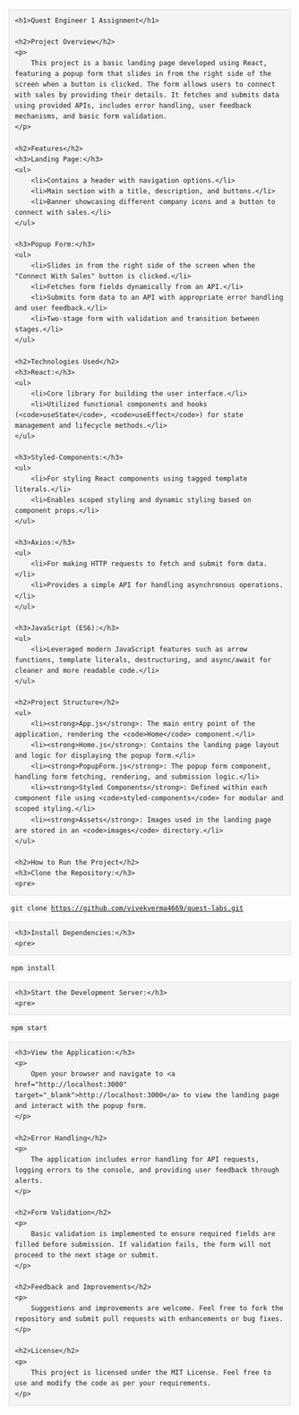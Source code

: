 <!DOCTYPE html>
<html lang="en">
<head>
    <meta charset="UTF-8">
    <meta name="viewport" content="width=device-width, initial-scale=1.0">
    <title>Quest Engineer 1 Assignment</title>
    <style>
        body {
            font-family: Arial, sans-serif;
            line-height: 1.6;
            margin: 20px;
        }
        h1, h2, h3 {
            color: #333;
        }
        pre {
            background: #f4f4f4;
            padding: 10px;
            border: 1px solid #ddd;
        }
        code {
            background: #f4f4f4;
            padding: 2px 4px;
            border-radius: 4px;
        }
    </style>
</head>
<body>

    <h1>Quest Engineer 1 Assignment</h1>

    <h2>Project Overview</h2>
    <p>
        This project is a basic landing page developed using React, featuring a popup form that slides in from the right side of the screen when a button is clicked. The form allows users to connect with sales by providing their details. It fetches and submits data using provided APIs, includes error handling, user feedback mechanisms, and basic form validation.
    </p>

    <h2>Features</h2>
    <h3>Landing Page:</h3>
    <ul>
        <li>Contains a header with navigation options.</li>
        <li>Main section with a title, description, and buttons.</li>
        <li>Banner showcasing different company icons and a button to connect with sales.</li>
    </ul>

    <h3>Popup Form:</h3>
    <ul>
        <li>Slides in from the right side of the screen when the "Connect With Sales" button is clicked.</li>
        <li>Fetches form fields dynamically from an API.</li>
        <li>Submits form data to an API with appropriate error handling and user feedback.</li>
        <li>Two-stage form with validation and transition between stages.</li>
    </ul>

    <h2>Technologies Used</h2>
    <h3>React:</h3>
    <ul>
        <li>Core library for building the user interface.</li>
        <li>Utilized functional components and hooks (<code>useState</code>, <code>useEffect</code>) for state management and lifecycle methods.</li>
    </ul>

    <h3>Styled-Components:</h3>
    <ul>
        <li>For styling React components using tagged template literals.</li>
        <li>Enables scoped styling and dynamic styling based on component props.</li>
    </ul>

    <h3>Axios:</h3>
    <ul>
        <li>For making HTTP requests to fetch and submit form data.</li>
        <li>Provides a simple API for handling asynchronous operations.</li>
    </ul>

    <h3>JavaScript (ES6):</h3>
    <ul>
        <li>Leveraged modern JavaScript features such as arrow functions, template literals, destructuring, and async/await for cleaner and more readable code.</li>
    </ul>

    <h2>Project Structure</h2>
    <ul>
        <li><strong>App.js</strong>: The main entry point of the application, rendering the <code>Home</code> component.</li>
        <li><strong>Home.js</strong>: Contains the landing page layout and logic for displaying the popup form.</li>
        <li><strong>PopupForm.js</strong>: The popup form component, handling form fetching, rendering, and submission logic.</li>
        <li><strong>Styled Components</strong>: Defined within each component file using <code>styled-components</code> for modular and scoped styling.</li>
        <li><strong>Assets</strong>: Images used in the landing page are stored in an <code>images</code> directory.</li>
    </ul>

    <h2>How to Run the Project</h2>
    <h3>Clone the Repository:</h3>
    <pre>
<code>git clone https://github.com/vivekverma4669/quest-labs.git</code>
    </pre>
    
    <h3>Install Dependencies:</h3>
    <pre>
<code>npm install</code>
    </pre>
    
    <h3>Start the Development Server:</h3>
    <pre>
<code>npm start</code>
    </pre>
    
    <h3>View the Application:</h3>
    <p>
        Open your browser and navigate to <a href="http://localhost:3000" target="_blank">http://localhost:3000</a> to view the landing page and interact with the popup form.
    </p>

    <h2>Error Handling</h2>
    <p>
        The application includes error handling for API requests, logging errors to the console, and providing user feedback through alerts.
    </p>

    <h2>Form Validation</h2>
    <p>
        Basic validation is implemented to ensure required fields are filled before submission. If validation fails, the form will not proceed to the next stage or submit.
    </p>

    <h2>Feedback and Improvements</h2>
    <p>
        Suggestions and improvements are welcome. Feel free to fork the repository and submit pull requests with enhancements or bug fixes.
    </p>

    <h2>License</h2>
    <p>
        This project is licensed under the MIT License. Feel free to use and modify the code as per your requirements.
    </p>

</body>
</html>

